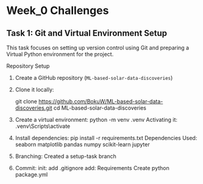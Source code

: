 # Week_0 Challenges

## Task 1: Git and Virtual Environment Setup

This task focuses on setting up version control using Git and preparing a Virtual Python environment for the project.

Repository Setup

1. Create a GitHub repository (`ML-based-solar-data-discoveries`)
2. Clone it locally:
   
   git clone https://github.com/BokuW/ML-based-solar-data-discoveries.git
   cd ML-based-solar-data-discoveries

3. Create a virtual environment:
    python -m venv .venv 
    Activating it:
    .venv\Scripts\activate

4. Install dependencies:
    pip install -r requirements.txt
    Dependencies Used:
    seaborn 
    matplotlib
    pandas
    numpy
    scikit-learn
    jupyter

5.  Branching: Created a setup-task branch
6.  Commit:
    init: add .gitignore
    add: Requirements
    Create python package.yml


